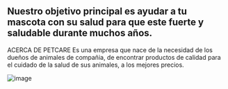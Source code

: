 ## Nuestro objetivo principal es ayudar a tu mascota con su salud para que este fuerte y saludable durante muchos años.
ACERCA DE PETCARE
Es una empresa que nace de la necesidad de los dueños de animales de compañia, de encontrar productos de calidad para el cuidado de la salud de sus animales, a los mejores precios.

![image](https://user-images.githubusercontent.com/100169074/165847629-c27b073f-dc78-4b79-9c41-0b91492f37f3.png)
